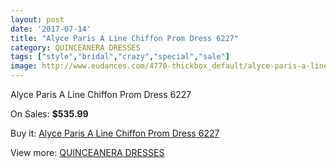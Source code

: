 ```yaml
---
layout: post
date: '2017-07-14'
title: "Alyce Paris A Line Chiffon Prom Dress 6227"
category: QUINCEANERA DRESSES
tags: ["style","bridal","crazy","special","sale"]
image: http://www.eudances.com/4770-thickbox_default/alyce-paris-a-line-chiffon-prom-dress-6227.jpg
---
```

Alyce Paris A Line Chiffon Prom Dress 6227

On Sales: **$535.99**
<a href="https://www.eudances.com/en/quinceanera-dresses/1613-alyce-paris-a-line-chiffon-prom-dress-6227.html"><amp-img layout="responsive" width="600" height="600" src="//www.eudances.com/4770-thickbox_default/alyce-paris-a-line-chiffon-prom-dress-6227.jpg" alt="Alyce Paris A Line Chiffon Prom Dress 6227 0" /></a>
<a href="https://www.eudances.com/en/quinceanera-dresses/1613-alyce-paris-a-line-chiffon-prom-dress-6227.html"><amp-img layout="responsive" width="600" height="600" src="//www.eudances.com/4771-thickbox_default/alyce-paris-a-line-chiffon-prom-dress-6227.jpg" alt="Alyce Paris A Line Chiffon Prom Dress 6227 1" /></a>

Buy it: [Alyce Paris A Line Chiffon Prom Dress 6227](https://www.eudances.com/en/quinceanera-dresses/1613-alyce-paris-a-line-chiffon-prom-dress-6227.html "Alyce Paris A Line Chiffon Prom Dress 6227")

View more: [QUINCEANERA DRESSES](https://www.eudances.com/en/17-quinceanera-dresses "QUINCEANERA DRESSES")